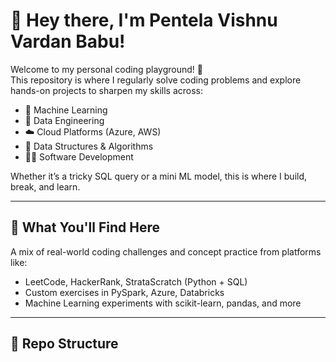 # 👋 Hey there, I'm Pentela Vishnu Vardan Babu!

Welcome to my personal coding playground! 🚀  
This repository is where I regularly solve coding problems and explore hands-on projects to sharpen my skills across:

- 🤖 Machine Learning  
- 💾 Data Engineering  
- ☁️ Cloud Platforms (Azure, AWS)  
- 🧠 Data Structures & Algorithms  
- 🧑‍💻 Software Development

Whether it’s a tricky SQL query or a mini ML model, this is where I build, break, and learn.

---

## 🧰 What You'll Find Here

A mix of real-world coding challenges and concept practice from platforms like:
- LeetCode, HackerRank, StrataScratch (Python + SQL)
- Custom exercises in PySpark, Azure, Databricks
- Machine Learning experiments with scikit-learn, pandas, and more

---

## 📁 Repo Structure

